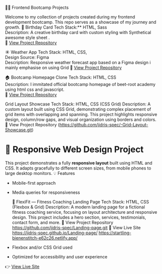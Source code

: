  🧑‍💻 Frontend Bootcamp Projects

Welcome to my collection of projects created during my frontend development bootcamp. This repo serves as a showcase of my journey and growth.
 🎉 Birthday Card
Tech Stack:** HTML, Sass  
Description: A creative birthday card with custom styling with Synthetical awesome style sheet .  
🔗 [View Project Repository](https://github.com/jidris-spec/birthday-card.git)

 ☀️ Weather App
Tech Stack: HTML, CSS,  
Design Source: Figma  
Description: Responsive weather forecast app based on a Figma design i mainly emphasise on  using Grid 
🔗 [View Project Repository](https://github.com/jidris-spec/jidris-spec-Figma-Grid.scss.git)

 🏠 Bootcamp Homepage Clone
Tech Stack: HTML, CSS  
Description: I immitated official bootcamp homepage of beet-root academy using html css and javascript.  
🔗 [View Project Repository](https://github.com/jidris-spec/Bootcamp-homepage.git)

Grid Layout Showcase
Tech Stack: HTML, CSS (CSS Grid)
Description: A custom layout built using CSS Grid, demonstrating complex placement of grid items with overlapping and spanning. This project highlights responsive design, column/row gaps, and visual organization using borders and colors.
🔗 View Project Repository (https://github.com/jidris-spec/-Grid-Layout-Showcase.git)

# 📱 Responsive Web Design Project
This project demonstrates a fully **responsive layout** built using HTML and CSS. It adapts gracefully to different screen sizes, from mobile phones to large desktop monitors.
💡 Features
- Mobile-first approach
- Media queries for responsiveness

  🎯 FlexiFit — Fitness Coaching Landing Page
Tech Stack: HTML, CSS (Flexbox & Grid)
Description: A modern landing page for a fictional fitness coaching service, focusing on layout architecture and responsive design. This project includes a hero section, services, testimonials, contact form, and more.
🔗 View Project Repository https://github.com/jidris-spec/Landing-page.git
🔗 View Live Site https://jidris-spec.github.io/Landing-page/
https://startling-bienenstitch-e62c26.netlify.app/
- Flexbox and/or CSS Grid used
- Optimized for accessibility and user experience

👉 [View Live Site](https://github.com/jidris-spec/Responsive-Web-Design.git)

